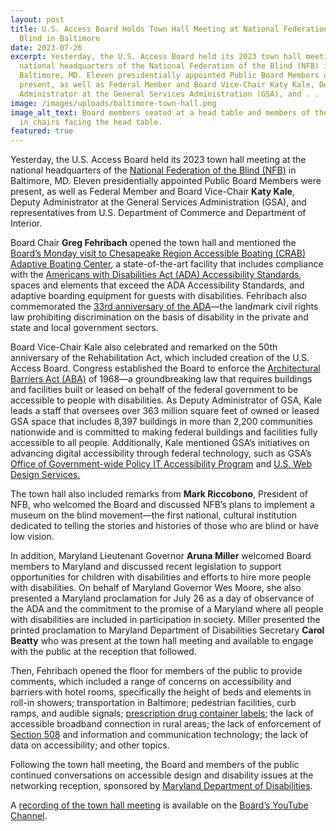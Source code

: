 ```yaml
---
layout: post
title: U.S. Access Board Holds Town Hall Meeting at National Federation of the
  Blind in Baltimore
date: 2023-07-26
excerpt: Yesterday, the U.S. Access Board held its 2023 town hall meeting at the
  national headquarters of the National Federation of the Blind (NFB) in
  Baltimore, MD. Eleven presidentially appointed Public Board Members were
  present, as well as Federal Member and Board Vice-Chair Katy Kale, Deputy
  Administrator at the General Services Administration (GSA), and . . .
image: /images/uploads/baltimore-town-hall.png
image_alt_text: Board members seated at a head table and members of the public
  in chairs facing the head table.
featured: true
---
```

Yesterday, the U.S. Access Board held its 2023 town hall meeting at the national headquarters of the [National Federation of the Blind (NFB)](https://nfb.org/) in Baltimore, MD. Eleven presidentially appointed Public Board Members were present, as well as Federal Member and Board Vice-Chair **Katy Kale**, Deputy Administrator at the General Services Administration (GSA), and representatives from U.S. Department of Commerce and Department of Interior.    

Board Chair **Greg Fehribach** opened the town hall and mentioned the [Board’s Monday visit to Chesapeake Region Accessible Boating (CRAB) Adaptive Boating Center](https://www.access-board.gov/news/2023/07/25/u-s-access-board-visits-chesapeake-region-accessible-boating-adaptive-boating-center/), a state-of-the-art facility that includes compliance with the [Americans with Disabilities Act (ADA) Accessibility Standards](https://www.access-board.gov/ada/), spaces and elements that exceed the ADA Accessibility Standards, and adaptive boarding equipment for guests with disabilities. Fehribach also commemorated the [33rd anniversary of the ADA](https://www.access-board.gov/news/2023/07/26/u-s-access-board-commemorates-the-33rd-anniversary-of-the-americans-with-disabilities-act-ada/)—the landmark civil rights law prohibiting discrimination on the basis of disability in the private and state and local government sectors.

Board Vice-Chair Kale also celebrated and remarked on the 50th anniversary of the Rehabilitation Act, which included creation of the U.S. Access Board. Congress established the Board to enforce the [Architectural Barriers Act (ABA)](https://www.access-board.gov/aba/) of 1968—a groundbreaking law that requires buildings and facilities built or leased on behalf of the federal government to be accessible to people with disabilities. As Deputy Administrator of GSA, Kale leads a staff that oversees over 363 million square feet of owned or leased GSA space that includes 8,397 buildings in more than 2,200 communities nationwide and is committed to making federal buildings and facilities fully accessible to all people. Additionally, Kale mentioned GSA’s initiatives on advancing digital accessibility through federal technology, such as GSA’s [Office of Government-wide Policy IT Accessibility Program](https://www.section508.gov/manage/policy-framework/introduction/) and [U.S. Web Design Services.](https://designsystem.digital.gov/)

The town hall also included remarks from **Mark Riccobono**, President of NFB, who welcomed the Board and discussed NFB’s plans to implement a museum on the blind movement—the first national, cultural institution dedicated to telling the stories and histories of those who are blind or have low vision.

In addition, Maryland Lieutenant Governor **Aruna Miller** welcomed Board members to Maryland and discussed recent legislation to support opportunities for children with disabilities and efforts to hire more people with disabilities. On behalf of Maryland Governor Wes Moore, she also presented a Maryland proclamation for July 26 as a day of observance of the ADA and the commitment to the promise of a Maryland where all people with disabilities are included in participation in society. Miller presented the printed proclamation to Maryland Department of Disabilities Secretary **Carol Beatty** who was present at the town hall meeting and available to engage with the public at the reception that followed.

Then, Fehribach opened the floor for members of the public to provide comments, which included a range of concerns on accessibility and barriers with hotel rooms, specifically the height of beds and elements in roll-in showers; transportation in Baltimore; pedestrian facilities, curb ramps, and audible signals; [prescription drug container labels](https://www.access-board.gov/rx.html); the lack of accessible broadband connection in rural areas; the lack of enforcement of [Section 508](https://www.access-board.gov/ict/) and information and communication technology; the lack of data on accessibility; and other topics.

Following the town hall meeting, the Board and members of the public continued conversations on accessible design and disability issues at the networking reception, sponsored by [Maryland Department of Disabilities](https://mdod.maryland.gov/about/Pages/About-Us-Home.aspx).

A [recording of the town hall meeting](https://www.youtube.com/live/LUgAv8c_HzY?feature=share) is available on the [Board’s YouTube Channel](https://www.youtube.com/@u.s.accessboard7394/streams).